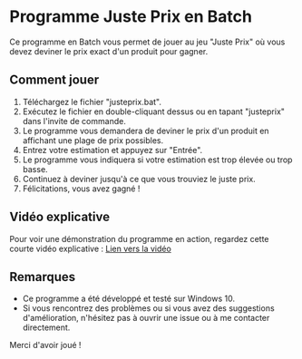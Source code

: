 # Programme Juste Prix en Batch

Ce programme en Batch vous permet de jouer au jeu "Juste Prix" où vous devez deviner le prix exact d'un produit pour gagner.

## Comment jouer

1. Téléchargez le fichier "justeprix.bat".
2. Exécutez le fichier en double-cliquant dessus ou en tapant "justeprix" dans l'invite de commande.
3. Le programme vous demandera de deviner le prix d'un produit en affichant une plage de prix possibles.
4. Entrez votre estimation et appuyez sur "Entrée".
5. Le programme vous indiquera si votre estimation est trop élevée ou trop basse.
6. Continuez à deviner jusqu'à ce que vous trouviez le juste prix.
7. Félicitations, vous avez gagné !

## Vidéo explicative

Pour voir une démonstration du programme en action, regardez cette courte vidéo explicative : [Lien vers la vidéo](https://youtu.be/5QhLwJQti-w)

## Remarques

- Ce programme a été développé et testé sur Windows 10.
- Si vous rencontrez des problèmes ou si vous avez des suggestions d'amélioration, n'hésitez pas à ouvrir une issue ou à me contacter directement.

Merci d'avoir joué !
